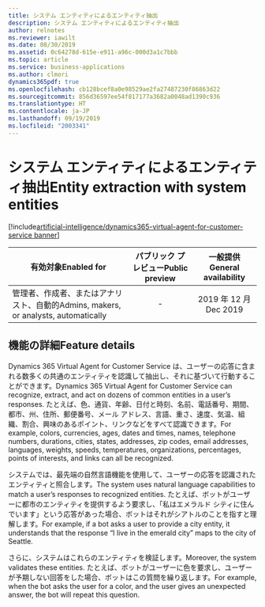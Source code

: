 ```yaml
---
title: システム エンティティによるエンティティ抽出
description: システム エンティティによるエンティティ抽出
author: relnotes
ms.reviewer: iawilt
ms.date: 08/30/2019
ms.assetid: 0c64278d-615e-e911-a96c-000d3a1c7bbb
ms.topic: article
ms.service: business-applications
ms.author: clmori
dynamics365pdf: true
ms.openlocfilehash: cb128bcef8a0e98529ae2fa27487230f86863d22
ms.sourcegitcommit: 856d36597ee54f817177a3682a0048ad1390c936
ms.translationtype: HT
ms.contentlocale: ja-JP
ms.lasthandoff: 09/19/2019
ms.locfileid: "2003341"
---
```

# <a name="entity-extraction-with-system-entities"></a><span data-ttu-id="1aebe-103">システム エンティティによるエンティティ抽出</span><span class="sxs-lookup"><span data-stu-id="1aebe-103">Entity extraction with system entities</span></span>
[!include[artificial-intelligence/dynamics365-virtual-agent-for-customer-service banner](../includes/artificial-intelligence/dynamics365-virtual-agent-for-customer-service.md)]

| <span data-ttu-id="1aebe-104">有効対象</span><span class="sxs-lookup"><span data-stu-id="1aebe-104">Enabled for</span></span>    |  <span data-ttu-id="1aebe-105">パブリック プレビュー</span><span class="sxs-lookup"><span data-stu-id="1aebe-105">Public preview</span></span> | <span data-ttu-id="1aebe-106">一般提供</span><span class="sxs-lookup"><span data-stu-id="1aebe-106">General availability</span></span> | 
| ---------- | :----------: |:----------: |
|<span data-ttu-id="1aebe-107">管理者、作成者、またはアナリスト、自動的</span><span class="sxs-lookup"><span data-stu-id="1aebe-107">Admins, makers, or analysts, automatically</span></span>|-| <span data-ttu-id="1aebe-108">2019 年 12 月</span><span class="sxs-lookup"><span data-stu-id="1aebe-108">Dec 2019</span></span>|






## <a name="feature-details"></a><span data-ttu-id="1aebe-109">機能の詳細</span><span class="sxs-lookup"><span data-stu-id="1aebe-109">Feature details</span></span>
<!--feature detail start -->
<span data-ttu-id="1aebe-110">Dynamics 365 Virtual Agent for Customer Service は、ユーザーの応答に含まれる数多くの共通のエンティティを認識して抽出し、それに基づいて行動することができます。</span><span class="sxs-lookup"><span data-stu-id="1aebe-110">Dynamics 365 Virtual Agent for Customer Service can recognize, extract, and act on dozens of common entities in a user’s responses.</span></span> <span data-ttu-id="1aebe-111">たとえば、色、通貨、年齢、日付と時刻、名前、電話番号、期間、都市、州、住所、郵便番号、メール アドレス、言語、重さ、速度、気温、組織、割合、興味のあるポイント、リンクなどをすべて認識できます。</span><span class="sxs-lookup"><span data-stu-id="1aebe-111">For example, colors, currencies, ages, dates and times, names, telephone numbers, durations, cities, states, addresses, zip codes, email addresses, languages, weights, speeds, temperatures, organizations, percentages, points of interests, and links can all be recognized.</span></span>

<span data-ttu-id="1aebe-112">システムでは、最先端の自然言語機能を使用して、ユーザーの応答を認識されたエンティティと照合します。</span><span class="sxs-lookup"><span data-stu-id="1aebe-112">The system uses natural language capabilities to match a user’s responses to recognized entities.</span></span> <span data-ttu-id="1aebe-113">たとえば、ボットがユーザーに都市のエンティティを提供するよう要求し、「私はエメラルド シティに住んでいます」という応答があった場合、ボットはそれがシアトルのことを指すと理解します。</span><span class="sxs-lookup"><span data-stu-id="1aebe-113">For example, if a bot asks a user to provide a city entity, it understands that the response “I live in the emerald city” maps to the city of Seattle.</span></span> 

<span data-ttu-id="1aebe-114">さらに、システムはこれらのエンティティを検証します。</span><span class="sxs-lookup"><span data-stu-id="1aebe-114">Moreover, the system validates these entities.</span></span> <span data-ttu-id="1aebe-115">たとえば、ボットがユーザーに色を要求し、ユーザーが予期しない回答をした場合、ボットはこの質問を繰り返します。</span><span class="sxs-lookup"><span data-stu-id="1aebe-115">For example, when the bot asks the user for a color, and the user gives an unexpected answer, the bot will repeat this question.</span></span>
<!--feature detail end -->











